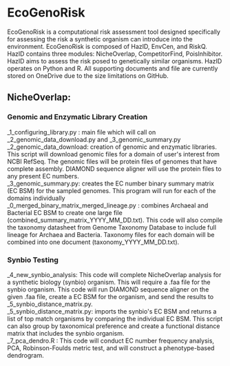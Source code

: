 # EcoGenoRisk
EcoGenoRisk is a computational risk assessment tool designed specifically for assessing the risk a synthetic organism can introduce into the environment. EcoGenoRisk is composed of HazID, EnvCen, and RiskQ. 
HazID contains three modules: NicheOverlap, CompetitorFind, PoisInhibitor. HazID aims to assess the risk posed to genetically similar organisms. HazID operates on Python and R. All supporting documents and file are currently stored on OneDrive due to the size limitations on GitHub. 

## NicheOverlap: 
### Genomic and Enzymatic Library Creation   
_1_configuring_library.py : main file which will call on _2_genomic_data_download.py and _3_genomic_summary.py <br />
_2_genomic_data_download: creation of genomic and enzymatic libraries. This script will download genomic files for a domain of user's interest from NCBI RefSeq. The genomic files will be protein files of genomes that have complete assembly. DIAMOND sequence aligner will use the protein files to any present EC numbers. <br />
_3_genomic_summary.py: creates the EC number binary summary matrix (EC BSM) for the sampled genomes. This program will run for each of the domains individually <br />
_0_merged_binary_matrix_merged_lineage.py : combines Archaeal and Bacterial EC BSM to create one large file (combined_summary_matrix_YYYY_MM_DD.txt). This code will also compile the taxonomy datasheet from Genome Taxonomy Database to include full lineage for Archaea and Bacteria. Taxonomy files for each domain will be combined into one document (taxonomy_YYYY_MM_DD.txt). <br />

### Synbio Testing 
_4_new_synbio_analysis: This code will complete NicheOverlap analysis for a synthetic biology (synbio) organism. This will require a .faa file for the synbio organism. This code will run DIAMOND sequence aligner on the given .faa file, create a EC BSM for the organism, and send the results to _5_synbio_distance_matrix.py. <br /> 
_5_synbio_distance_matrix.py: imports the synbio's EC BSM and returns a list of top match organisms by comparing the individual EC BSM. This script can also group by taxonomical preference and create a functional distance matrix that includes the synbio organism. <br />
_7_pca_dendro.R : This code will conduct EC number frequency analysis, PCA, Robinson-Foulds metric test, and will construct a phenotype-based dendrogram. <br />

